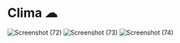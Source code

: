 
# Clima ☁

![Screenshot (72)](https://user-images.githubusercontent.com/50890978/131337367-a95fdac8-8cdf-4e07-8cb0-b6ba93651708.png)
![Screenshot (73)](https://user-images.githubusercontent.com/50890978/131337371-d85db128-1d42-4d90-ae6a-de30f650926b.png)
![Screenshot (74)](https://user-images.githubusercontent.com/50890978/131337373-acfc0766-31bf-40d6-b9d0-700636dbebca.png)



